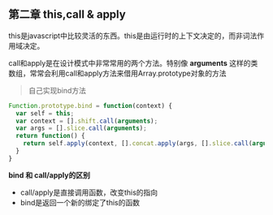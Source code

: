 ## 第二章 this,call & apply

this是javascript中比较灵活的东西。this是由运行时的上下文决定的，而非词法作用域决定。

call和apply是在设计模式中非常常用的两个方法。特别像 **arguments** 这样的类数组，常常会利用call和apply方法来借用Array.prototype对象的方法

>自己实现bind方法
``` javascript
Function.prototype.bind = function(context) {
  var self = this;
  var context = [].shift.call(arguments);
  var args = [].slice.call(arguments);
  return function() {    
    return self.apply(context, [].concat.apply(args, [].slice.call(arguments)));
  }
}
```

**bind 和 call/apply的区别**
- call/apply是直接调用函数，改变this的指向
- bind是返回一个新的绑定了this的函数
